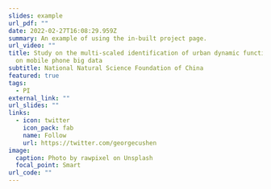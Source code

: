 ```yaml
---
slides: example
url_pdf: ""
date: 2022-02-27T16:08:29.959Z
summary: An example of using the in-built project page.
url_video: ""
title: Study on the multi-scaled identification of urban dynamic functions based
  on mobile phone big data
subtitle: National Natural Science Foundation of China
featured: true
tags:
  - PI
external_link: ""
url_slides: ""
links:
  - icon: twitter
    icon_pack: fab
    name: Follow
    url: https://twitter.com/georgecushen
image:
  caption: Photo by rawpixel on Unsplash
  focal_point: Smart
url_code: ""
---
```

